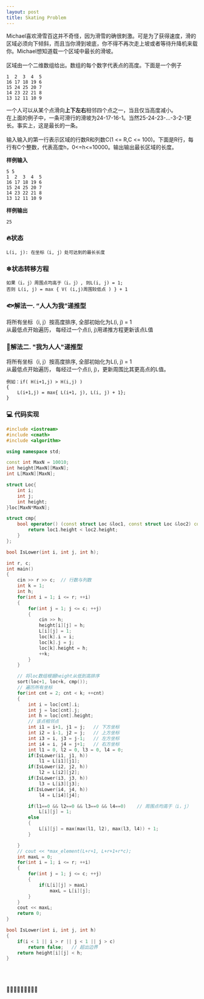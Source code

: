 ```yaml
---
layout: post
title: Skating Problem
---
```

Michael喜欢滑雪百这并不奇怪，因为滑雪的确很刺激。可是为了获得速度，滑的区域必须向下倾斜，而且当你滑到坡底，你不得不再次走上坡或者等待升降机来载你。Michael想知道载一个区域中最长的滑坡。<br><br>区域由一个二维数组给出。数组的每个数字代表点的高度。下面是一个例子<br>

    1  2  3  4  5
    16 17 18 19 6
    15 24 25 20 7
    14 23 22 21 8
    13 12 11 10 9

一个人可以从某个点滑向**上下左右**相邻四个点之一，当且仅当高度减小。<br>在上面的例子中，一条可滑行的滑坡为24-17-16-1。当然25-24-23-...-3-2-1更长。事实上，这是最长的一条。<br><br>输入输入的第一行表示区域的行数R和列数C(1 <= R,C <= 100)。下面是R行，每行有C个整数，代表高度h，0<=h<=10000。输出输出最长区域的长度。

**样例输入**

    5 5 
    1  2  3  4  5 
    16 17 18 19 6
    15 24 25 20 7
    14 23 22 21 8
    13 12 11 10 9

**样例输出**
    
    25


### 🔥状态
    L(i, j): 在坐标（i, j）处可达到的最长长度

### ❄状态转移方程
    如果（i，j）周围点均高于（i，j）, 则L(i, j) = 1;
    否则 L(i, j) = max { V( (i,j)周围较低点 ) } + 1

### 🐟解法一. “人人为我”递推型

将所有坐标（i, j）按高度排序, 全部初始化为L(i, j) = 1
<br> 从最低点开始遍历， 每经过一个点(i, j)用递推方程更新该点L值

### 🌠解法二. "我为人人"递推型

将所有坐标（i, j）按高度排序, 全部初始化为L(i, j) = 1
<br> 从最低点开始遍历， 每经过一个点(i, j)，更新周围比其更高点的L值。
    
    例如：if( H(i+1,j) > H(i,j) )
    {
        L(i+1,j) = max{ L(i+1, j), L(i, j) + 1}; 
    }

### 💻 代码实现
```c++
#include <iostream>
#include <cmath>
#include <algorithm>

using namespace std;

const int MaxN = 10010;
int height[MaxN][MaxN];
int L[MaxN][MaxN];

struct Loc{
    int i;
    int j;
    int height;
}loc[MaxN*MaxN];

struct cmp{
    bool operator() (const struct Loc &loc1, const struct Loc &loc2) const {
        return loc1.height < loc2.height;
    }
};

bool IsLower(int i, int j, int h);

int r, c;
int main()
{
    cin >> r >> c;  // 行数与列数
    int k = 1;
    int h;
    for(int i = 1; i <= r; ++i)
    {
        for(int j = 1; j <= c; ++j)
        {  
            cin >> h;
            height[i][j] = h;
            L[i][j] = 1;
            loc[k].i = i;
            loc[k].j = j;
            loc[k].height = h;
            ++k;
        }
    }

    // 将loc数组根据height从低到高排序
    sort(loc+1, loc+k, cmp());
    // 遍历所有坐标
    for(int cnt = 2; cnt < k; ++cnt)
    {
        int i = loc[cnt].i;
        int j = loc[cnt].j;
        int h = loc[cnt].height;
        // 该点相邻点
        int i1 = i+1, j1 = j;   // 下方坐标
        int i2 = i-1, j2 = j;   // 上方坐标
        int i3 = i, j3 = j-1;   // 左方坐标
        int i4 = i, j4 = j+1;   // 右方坐标
        int l1 = 0, l2 = 0, l3 = 0, l4 = 0;
        if(IsLower(i1, j1, h))
            l1 = L[i1][j1];
        if(IsLower(i2, j2, h))
            l2 = L[i2][j2];
        if(IsLower(i3, j3, h)) 
            l3 = L[i3][j3];
        if(IsLower(i4, j4, h))
            l4 = L[i4][j4];

        if(l1==0 && l2==0 && l3==0 && l4==0)    // 周围点均高于（i，j）
            L[i][j] = 1;
        else
        {
            L[i][j] = max(max(l1, l2), max(l3, l4)) + 1; 
        }

    }
    // cout << *max_element(L+r+1, L+r+1+r*c);
    int maxL = 0;
    for(int i = 1; i <= r; ++i)
    {
        for(int j = 1; j <= c; ++j)
        {
            if(L[i][j] > maxL)
                maxL = L[i][j];
        }
    }
    cout << maxL;
    return 0;
}

bool IsLower(int i, int j, int h)
{
    if(i < 1 || i > r || j < 1 || j > c)
        return false;   // 超出边界
    return height[i][j] < h;
}
```
<br><br><br>
🌈🌈🌈🌈🌈🌈🌈🌈🌈






